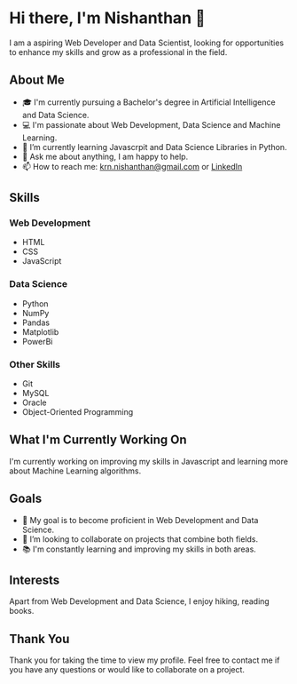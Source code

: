 # Hi there, I'm Nishanthan 👋

I am a aspiring Web Developer and Data Scientist, looking for opportunities to enhance my skills and grow as a professional in the field.

## About Me
- 🎓 I'm currently pursuing a Bachelor's degree in Artificial Intelligence and Data Science.
- 💻 I'm passionate about Web Development, Data Science and Machine Learning.
- 🌱 I’m currently learning Javascrpit and Data Science Libraries in Python.
- 💬 Ask me about anything, I am happy to help.
- 📫 How to reach me: krn.nishanthan@gmail.com or [LinkedIn](https://www.linkedin.com/in/nishanthan-k-21355b220/)

## Skills

### Web Development
- HTML
- CSS
- JavaScript


### Data Science
- Python
- NumPy
- Pandas
- Matplotlib
- PowerBi


### Other Skills
- Git
- MySQL
- Oracle
- Object-Oriented Programming

## What I'm Currently Working On

I'm currently working on improving my skills in Javascript and learning more about Machine Learning algorithms.

## Goals

- 🔭 My goal is to become proficient in Web Development and Data Science.
- 🌱 I’m looking to collaborate on projects that combine both fields.
- 📚 I'm constantly learning and improving my skills in both areas.

## Interests

Apart from Web Development and Data Science, I enjoy hiking, reading books.
## Thank You

Thank you for taking the time to view my profile. Feel free to contact me if you have any questions or would like to collaborate on a project.
